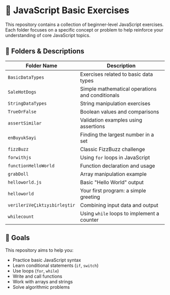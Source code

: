 # 🧠 JavaScript Basic Exercises

This repository contains a collection of beginner-level JavaScript exercises. Each folder focuses on a specific concept or problem to help reinforce your understanding of core JavaScript topics.

## 📁 Folders & Descriptions

| Folder Name                   | Description |
|------------------------------|-------------|
| `BasicDataTypes`             | Exercises related to basic data types |
| `SaleHotDogs`                | Simple mathematical operations and conditionals |
| `StringDataTypes`            | String manipulation exercises |
| `TrueOrFalse`                | Boolean values and comparisons |
| `assertSimilar`              | Validation examples using assertions |
| `enBuyukSayi`                | Finding the largest number in a set |
| `fizzBuzz`                   | Classic FizzBuzz challenge |
| `forwithjs`                  | Using `for` loops in JavaScript |
| `functionHelloWorld`         | Function declaration and usage |
| `grabDoll`                   | Array manipulation example |
| `helloworld.js`              | Basic "Hello World" output |
| `helloworld`                 | Your first program: a simple greeting |
| `verileriVeÇıktıyıbirleştir` | Combining input data and output |
| `whilecount`                 | Using `while` loops to implement a counter |

## 🎯 Goals

This repository aims to help you:

- Practice basic JavaScript syntax
- Learn conditional statements (`if`, `switch`)
- Use loops (`for`, `while`)
- Write and call functions
- Work with arrays and strings
- Solve algorithmic problems
